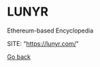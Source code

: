 # LUNYR
 
 Ethereum-based Encyclopedia
 
 SITE: "https://lunyr.com/"

 [Go back](https://portable-linux-apps.github.io/apps.html)
